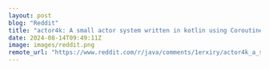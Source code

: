```yaml
---
layout: post
blog: "Reddit"
title: "actor4k: A small actor system written in kotlin using Coroutines (compatible with Java)."
date: 2024-08-14T09:49:11Z
image: images/reddit.png
remote_url: "https://www.reddit.com/r/java/comments/1erxiry/actor4k_a_small_actor_system_written_in_kotlin/"
---
```

